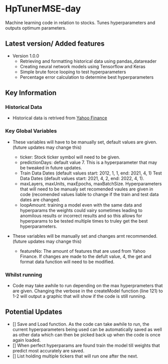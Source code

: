 # HpTunerMSE-day

Machine learning code in relation to stocks. Tunes hyperparameters and outputs optimum parameters.

## Latest version/ Added features

- Version 1.0.0
  - Retrieving and formatting historical data using pandas_datareader
  - Creating neural network models using Tensorflow and Keras
  - Simple brute force looping to test hyperparameters
  - Percentage error calculation to determine best hyperparameters

## Key Information

### Historical Data

- Historical data is retrived from [Yahoo Finance](https://uk.finance.yahoo.com/)

### Key Global Variables

- These variables will have to be manually set, default values are given. (future updates may change this)
  - ticker: Stock ticker symbol will need to be given.
  - predictionDays: default value 7. This is a hyperparameter that may be tweaked in future updates.
  - Train Data Dates (default values start: 2012, 1, 1, end: 2021, 4, 1) Test Data Dates (default values start: 2021, 4, 2,     end: 2022, 4, 1).
  - maxLayers, maxUnits, maxEpochs, maxBatchSize. Hyperparameters that will need to be manualy set recomended vaules are       given in code (recomended values liable to change if the train and test data dates are changed.
  - loopAmount: training a model even with the same data and hyperparams the weights could vairy sometimes leading to           anomilous results or incorrect results and so this allows for hyperparams to be tested multiple times to truley get the       best hyperparameters.

- These variables will be manually set and changes arnt recommended. (future updates may change this)
  - featureNo: The amount of features that are used from Yahoo Finance. If changes are made to the defult value, 4, the get     and format data function will need to be modified. 

### Whilst running

- Code may take awhile to run depending on the max hyperprameters that are given. Changing the verbose in the createModel function (line 121) to 1-2 will output a graphic that will show if the code is still running.

## Potential Updates

- [] Save and Load function. As the code can take awhile to run, the current hyperparameters being used can be automatically saved as well as other data which can then be picked back up when the code is once again loaded.
- [] When perfect hyperparams are found train the model till weights that predict most accurately are saved.
- [] List holding multiple tickers that will run one after the next.







